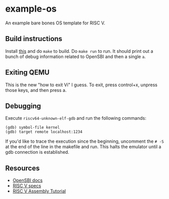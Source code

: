 # example-os
An example bare bones OS template for RISC V.

## Build instructions
Install [this](https://github.com/riscv/riscv-gnu-toolchain) and do `make` to build. Do `make run` to run. It should print out a bunch of debug information related to OpenSBI and then a single `a`.

## Exiting QEMU
This is the new "how to exit Vi" I guess. To exit, press control+x, unpress those keys, and then press a.

## Debugging
Execute `riscv64-unknown-elf-gdb` and run the following commands:
```
(gdb) symbol-file kernel
(gdb) target remote localhost:1234
```

If you'd like to trace the execution since the beginning, uncomment the `# -S` at the end of the line in the makefile and run. This halts the emulator until a gdb connection is established.


## Resources
 - [OpenSBI docs](https://github.com/riscv/riscv-sbi-doc/blob/master/riscv-sbi.adoc)
 - [RISC V specs](https://riscv.org/technical/specifications/)
 - [RISC V Assembly Tutorial](https://riscv-programming.org/book/riscv-book.html)
